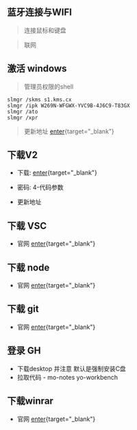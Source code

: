 ## 蓝牙连接与WIFI

> 连接鼠标和键盘

> 联网

## 激活 windows

> 管理员权限的shell

```shell
slmgr /skms s1.kms.cx
slmgr /ipk W269N-WFGWX-YVC9B-4J6C9-T83GX
slmgr /ato
slmgr /xpr
```

> 更新地址 [enter](https://kms.cx/){target="_blank"}

## 下载V2

- 下载: [enter](https://www.123pan.com/s/RRRYjv-KOS0A.html){target="_blank"}

- 密码: 4-代码参数  

- 更新地址

## 下载 VSC

- 官网 [enter](https://code.visualstudio.com){target="_blank"}

## 下载 node

- 官网 [enter](https://nodejs.org/en){target="_blank"}

## 下载 git

- 官网 [enter](https://git-scm.com/download){target="_blank"}

## 登录 GH

- 下载desktop 并注意 默认是强制安装C盘
- 拉取代码 - mo-notes  yo-workbench

## 下载winrar

- 官网 [enter](https://www.win-rar.com/){target="_blank"}

